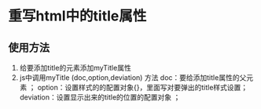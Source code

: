 # 重写html中的title属性
## 使用方法 
1. 给要添加title的元素添加myTitle属性
2. js中调用myTitle (doc,option,deviation) 方法 
    doc：要给添加title属性的父元素 ；
    option：设置样式的的配置对象{}，里面写对要弹出的title样式设置；
    deviation：设置显示出来的title的位置的配置对象 ；